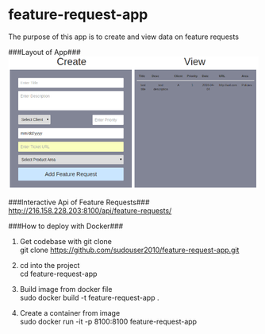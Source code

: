 # feature-request-app

The purpose of this app is to create and view data on feature requests

###Layout of App###
![alt tag](https://github.com/sudouser2010/feature-request-app/blob/master/layout.png)

###Interactive Api of Feature Requests###
http://216.158.228.203:8100/api/feature-requests/

###How to deploy with Docker###
1. Get codebase with git clone <br>
git clone https://github.com/sudouser2010/feature-request-app.git

2. cd into the project <br>
cd feature-request-app

3. Build image from docker file <br>
sudo docker build -t feature-request-app .

4. Create a container from image <br>
sudo docker run -it -p 8100:8100 feature-request-app
